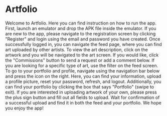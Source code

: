 # Artfolio
Welcome to Artfolio. Here you can find instruction on how to run the app.
First, launch an emulator and drop the APK file inside the emulator. If you are new to the app, please navigate to the registration screen by clicking "Register" and login using the email and password you have created. Once successfully logged in, you can navigate the feed page, where you can find art uploaded by other artists. To view the art description, click on the artwork and you will be navigated to the art screen. If you would like, click the "Commissions" button to send a request or add a comment below. If you are looking for a specific type of art, use the filter on the feed screen. To go to your portfolio and profile, navigate using the navigation bar below and press the icon on the right. Here, you can find your information, upload a profile picture, reset your password, refresh, and logout. Additionally, you can find your portfolio by clicking the box that says "Portfolio" (swipe to exit). If you are interested in uploading artwork of your own, please press the plus sign button and fill out all fields to upload. Wait for confirmation of a successful upload and find it in both the feed and your portfolio. 
We hope you enjoy the app!